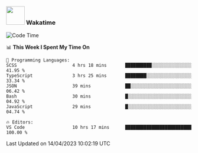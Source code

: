 ### <img src="https://media.giphy.com/media/VgCDAzcKvsR6OM0uWg/giphy.gif" width="50"> Wakatime

  <!--START_SECTION:waka-->
![Code Time](http://img.shields.io/badge/Code%20Time-1%2C366%20hrs%2059%20mins-blue)

📊 **This Week I Spent My Time On** 

```text
💬 Programming Languages: 
SCSS                     4 hrs 18 mins       ██████████░░░░░░░░░░░░░░░   41.95 % 
TypeScript               3 hrs 25 mins       ████████░░░░░░░░░░░░░░░░░   33.34 % 
JSON                     39 mins             ██░░░░░░░░░░░░░░░░░░░░░░░   06.42 % 
Bash                     30 mins             █░░░░░░░░░░░░░░░░░░░░░░░░   04.92 % 
JavaScript               29 mins             █░░░░░░░░░░░░░░░░░░░░░░░░   04.74 % 

🔥 Editors: 
VS Code                  10 hrs 17 mins      █████████████████████████   100.00 % 
```


 Last Updated on 14/04/2023 10:02:19 UTC
<!--END_SECTION:waka-->
